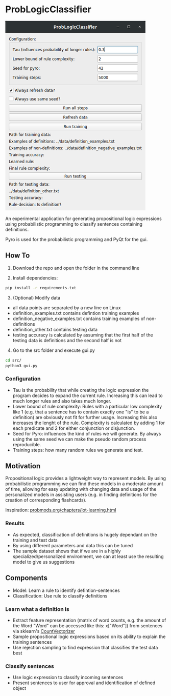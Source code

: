 # ProbLogicClassifier

![Screenshot](screen.bmp)

An experimental application for generating propositional logic expressions using probabilistic programming to classify sentences containing definitions.

Pyro is used for the probabilistic programming and PyQt for the gui. 

## How To 

1. Download the repo and open the folder in the command line

2. Install dependencies:
```bash
pip install -r requirements.txt
```

3. (Optional) Modify data 
* all data points are separated by a new line on Linux
* definition_examples.txt contains defintion training examples
* definition_negative_examples.txt contains training examples of non-definitions
* definition_other.txt contains testing data
* testing accuracy is calculated by assuming that the first half of the testing data is definitions and the second half is not

4. Go to the src folder and execute gui.py
```bash
cd src/
python3 gui.py
```

### Configuration

* Tau is the probability that while creating the logic expression the program decides to expand the current rule. Increasing this can lead to much longer rules and also takes much longer.
* Lower bound of rule complexity: Rules with a particular low complexity like 1 (e.g. that a sentence has to contain exactly one "is" to be a definition) are obviously not fit for further usage. Increasing this also increases the lenght of the rule. Complexity is calculated by adding 1 for each predicate and 2 for either conjunction or disjunction.
* Seed for Pyro: influences the kind of rules we will generate. By always using the same seed we can make the pseudo random process reproducible.
* Training steps: how many random rules we generate and test.

## Motivation

Propositional logic provides a lightweight way to represent models. By using probabilistic programming we can find these models in a moderate amount of time, allowing for easy updating with changing data and usage of the personalized models in assisting users (e.g. in finding definitions for the creation of corresponding flashcards). 

Inspiration: [probmods.org/chapters/lot-learning.html](probmods.org/chapters/lot-learning.html)

### Results

* As expected, classification of definitions is hugely dependant on the training and test data
* By using different parameters and data this can be tuned
* The sample dataset shows that if we are in a highly specialized/personalized environment, we can at least use the resulting model to give us suggestions 

## Components

* Model: Learn a rule to identify defintion-sentences
* Classification: Use rule to classify definitions

### Learn what a definition is 

* Extract feature representation (matrix of word counts, e.g. the amount of the Word "Word" can be accessed like this: x["Word"]) from sentences via sklearn's [CountVectorizer](https://scikit-learn.org/stable/modules/generated/sklearn.feature_extraction.text.CountVectorizer.html) 
* Sample propositional logic expressions based on its ability to explain the training sentences
* Use rejection sampling to find expression that classifies the test data best

### Classify sentences

* Use logic expression to classify incoming sentences
* Present sentences to user for approval and identification of defined object
